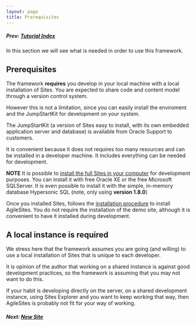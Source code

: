 ```yaml
---
layout: page
title: Prerequisites
---
```


##### Prev:  [Tutorial Index](/tutorial.html)

In this section we will see what is needed in order to use this framework.

## Prerequisites 

The framework **requires** you develop in your local machine with a local installation of Sites.  You are expected to share code and content model through a version control system. 

However this is not a limitation, since you can easily install the enviroment and the JumpStartKit for development on your system. 

The JumpStartKit (a version of Sites easy to install, with its own embedded application server and database) is available from Oracle Support to customers. 

It is convenient because it does not requires too many resources and can be installed in a developer machine. It includes everything can be needed for development.

**NOTE** It is possible to [install the full Sites in your computer](http://www.sciabarra.com/fatwire/2012/04/09/download-and-install-a-development-fatwire-instance-also-on-mac/) for development purposes. You can install it with free Oracle XE or  the free Microsoft SQLServer. It is even possible to install it with the simple, in-memory database Hypersonic SQL (note, only using **version 1.8.0**) 

Once you installed Sites, follows the [installation procedure](../install.html) to install AgileSites. You do not require the installation of the demo site, although it is convenient to have it installed during development.

## A local instance is required

We stress here that the framework assumes you are going (and willing) to use a local installation of Sites that is unique to each developer.

It is opinion of the author that working on a shared instance is against good development practices, so the framework is assuming that you may not want to do this.

If your habit is developing directly on the server, on a shared development instance, using Sites Explorer and you want to keep working that way, then AgileSites is probably not fit for your way of working. 

##### Next: [New Site](NewSite.html)
